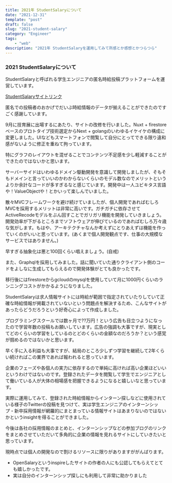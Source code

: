 ```yaml
---
title: 2021年 StudentSalaryについて
date: "2021-12-31"
template: "post"
draft: false
slug: "2021-student-salary"
category: "Engineer"
tags:
    - "web"
description: "2021年 StudentSalaryを運用してみて所感とか感想とかつらつら"
---
```


### 2021 StudentSalaryについて

StudentSalaryと呼ばれる学生エンジニアの匿名時給投稿プラットフォームを運営しています。

[StudentSalaryサイトリンク](https://www.student-salary.com/)

匿名での投稿者のおかげでだいぶ時給情報のデータが揃えることができたのですごく感謝しています。

9月に技育展に出場するにあたり、サイトの改修を行いました。Nuxt + firestoreベースのプロトタイプ技術選定からNext + golangのいわゆるイケイケの構成に変更しました。UIなどもスマートフォンで閲覧して自分にとってできる限り違和感がないように修正を重ねて拘っています。

特にグラフのレイアウトを混ぜることでコンテンツ不足感を少し軽減することができたのではないかと思います。

サーバーサイドはいわゆるドメイン駆動開発を意識して開発しましたが、そもそもドメインと言っていいのかわからないくらいのモデル数なのでメリットというよりか余計なコードが多すぎるなと感じています。開発中は一人ユビキタス言語や！ValueObjectや！とかいって楽しんでいました。

散々MVCフレームワークを避け続けていましたが、個人開発であればむしろMVCを採用するメリットは非常に高いです。ガチガチに依存させてActiveRecodeモデルをぶん回すことでガリガリ機能を開発していきましょう。開発効率が下がるところまでソフトウェアが伸びているのであればむしろ万々歳な気がします。もはや、アーキテクチャなんか考えずにとりあえずは機能を作っていくのがいいと思っています。(あくまで個人開発観点です、仕事の大規模なサービスではありません。)

早すぎる抽象化は悪と100回くらい唱えましょう。(自戒)

また、Graphqlを採用してみました。話に聞いていた通りクライアント側のコードをよしなに生成してもらえるので開発体験がとても良かったです。

移行後にはfirestoreからgcloudのmysqlを使用していて月に1000円くらいのランニングコストがかかるようになりました。

StudentSalaryは求人情報サイトには時給が範囲で指定されていたりしていて正確な時給情報が掲載されていないという問題点を解決するため、こんなサイトがあったらどうだろうという好奇心によって作成しました。

プログラミングスクールでは数ヶ月で??万円！という広告も目立つようになったので学習年数の投稿もお願いしています。広告の強調も大事ですが、現実としてどのくらいの学習をしているのとどのくらいの金額なのだろうか？という感覚が掴めるのではないかと思います。

早く手に入る利益も大事ですが、結局のところ少しずつ学習を継続して2年くらい続ければこの業界であれば報われると思っています。

企業のフェーズや各個人の実力に依存するので単純に高ければ高い企業ほどいいというわけではないのです。登録されたデータを閲覧して学生でエンジニアとして働いている人が大体の相場感を把握できるようになると嬉しいなと思っています。

実際に運用してみて、登録された時給情報からインターン探しなどに使用されている様子のTwitterの投稿を見つけて、実は学生エンジニアのインターンシップ・新卒採用情報が網羅的にまとまっている情報サイトはあまりないのではないかというinsightを得ることができました。

今後は各社の採用情報のまとめと、インターンシップなどの参加ブログのリンクをまとめさせていただいて多角的に企業の情報を見れるサイトにしていきたいと思っています。

現時点では個人の開発なので割けるリソースに限りがありますががんばります。

- OpenSalaryというinspireしたサイトの作者の人にも公認してもらえてとても嬉しかったです。
- 実は自分のインターンシップ探しにも利用して非常に助かりました